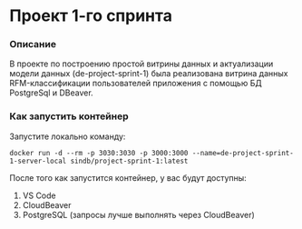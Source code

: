 # Проект 1-го спринта

### Описание
В проекте по построению простой витрины данных и актуализации модели данных (de-project-sprint-1) была реализована витрина данных RFM-классификации пользователей приложения с помощью БД PostgreSql и DBeaver.

### Как запустить контейнер
Запустите локально команду:

```
docker run -d --rm -p 3030:3030 -p 3000:3000 --name=de-project-sprint-1-server-local sindb/project-sprint-1:latest
```

После того как запустится контейнер, у вас будут доступны:
1. VS Code
2. CloudBeaver
3. PostgreSQL (запросы лучше выполнять через CloudBeaver)

